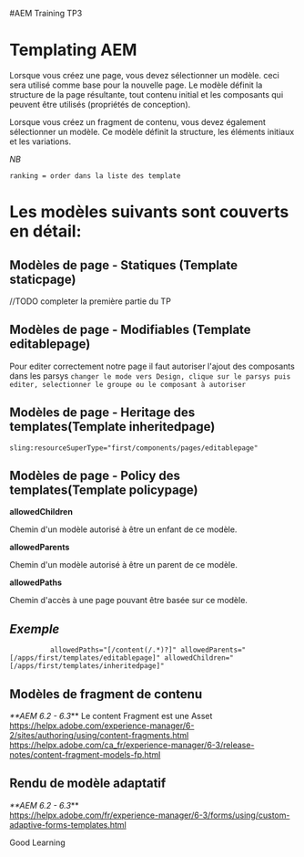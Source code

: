 #AEM Training TP3

# Templating AEM

Lorsque vous créez une page, vous devez sélectionner un modèle. ceci sera utilisé comme base pour la nouvelle page. Le modèle définit la structure de la page résultante, tout contenu initial et les composants qui peuvent être utilisés (propriétés de conception).

Lorsque vous créez un fragment de contenu, vous devez également sélectionner un modèle. Ce modèle définit la structure, les éléments initiaux et les variations.

_NB_

`ranking = order dans la liste des template `

Les modèles suivants sont couverts en détail:
=============================================
Modèles de page - Statiques (Template staticpage)
-----------------------------
//TODO completer la première partie du TP 

Modèles de page - Modifiables (Template editablepage)
-----------------------------
Pour editer correctement notre page 
il faut autoriser l'ajout des composants dans les parsys 
`changer le mode vers Design, clique sur le parsys puis editer, selectionner le groupe ou le composant à autoriser`

Modèles de page -  Heritage des templates(Template inheritedpage)
-----------------------------
`sling:resourceSuperType="first/components/pages/editablepage"`

Modèles de page -  Policy des templates(Template policypage)
-----------------------------
**allowedChildren** 

Chemin d'un modèle autorisé à être un enfant de ce modèle.

**allowedParents** 

Chemin d'un modèle autorisé à être un parent de ce modèle.

**allowedPaths** 

Chemin d'accès à une page pouvant être basée sur ce modèle.

_Exemple_
----------

`          allowedPaths="[/content(/.*)?]"
          allowedParents="[/apps/first/templates/editablepage]"
          allowedChildren="[/apps/first/templates/inheritedpage]"`
          
Modèles de fragment de contenu
-----------------------------
_**AEM 6.2 - 6.3_** 
Le content Fragment est une Asset  
https://helpx.adobe.com/experience-manager/6-2/sites/authoring/using/content-fragments.html
https://helpx.adobe.com/ca_fr/experience-manager/6-3/release-notes/content-fragment-models-fp.html

Rendu de modèle adaptatif
-----------------------------
_**AEM 6.2 - 6.3_**  
https://helpx.adobe.com/fr/experience-manager/6-3/forms/using/custom-adaptive-forms-templates.html


Good Learning 
